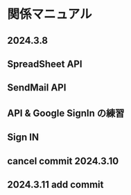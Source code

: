 # 関係マニュアル
## 2024.3.8
## SpreadSheet API
## SendMail API
## API & Google SignIn の練習
## Sign IN
## cancel commit 2024.3.10
## 2024.3.11 add commit

